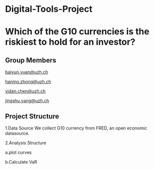 # Digital-Tools-Project
# Which of the G10 currencies is the riskiest to hold for an investor?
## Group Members
baiyun.yuan@uzh.ch

hanmo.zhong@uzh.ch

yidan.chen@uzh.ch

jingshu.yang@uzh.ch

## Project Structure
1.Data Source
We collect G10 currency from FRED, an open economic datasource.

2.Analysis Structure

a.plot curves

b.Calculate VaR



